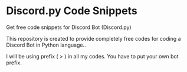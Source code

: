 # Discord.py Code Snippets
Get free code snippets for Discord Bot (Discord.py)
  


This repository is created to provide completely free codes for coding a Discord Bot in Python language..

I will be using prefix ( > ) in all my codes. You have to put your own bot prefix.
